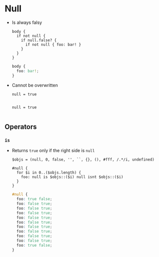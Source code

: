 Null
====

- Is always falsy

  ~~~ lay
  body {
    if not null {
      if null.false? {
        if not null { foo: bar! }
      }
    }
  }
  ~~~

  ~~~ css
  body {
    foo: bar!;
  }
  ~~~

- Cannot be overwritten

  ~~~ lay
  null = true
  ~~~

  ~~~ ReferenceError
  ~~~

  ~~~ lay
  null = true
  ~~~

  ~~~ ReferenceError
  ~~~

## Operators

### `is`

- Returns `true` only if the right side is `null`

  ~~~ lay
  $objs = (null, 0, false, '', ``, {}, (), #fff, /.*/i, undefined)

  #null {
    for $i in 0..($objs.length) {
      foo: null is $objs::($i) null isnt $objs::($i)
    }
  }
  ~~~

  ~~~ css
  #null {
    foo: true false;
    foo: false true;
    foo: false true;
    foo: false true;
    foo: false true;
    foo: false true;
    foo: false true;
    foo: false true;
    foo: false true;
    foo: false true;
    foo: true false;
  }
  ~~~
